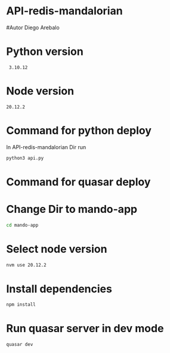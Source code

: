 # API-redis-mandalorian

#Autor 
Diego Arebalo 
# Python version 

```
 3.10.12
```
# Node version 

```
20.12.2
```

# Command for python deploy  

In API-redis-mandalorian Dir run 
```bash 
python3 api.py
```

# Command for quasar deploy  

# Change Dir to mando-app

```bash 
cd mando-app
```
# Select node version
```bash 
nvm use 20.12.2
```

# Install dependencies
```bash
npm install 
```
# Run quasar server in dev mode
```bash
quasar dev
```

